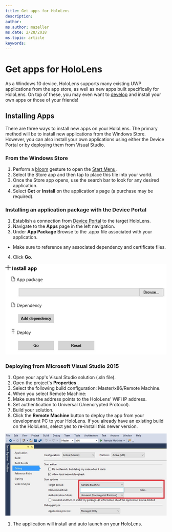 ```yaml
---
title: Get apps for HoloLens
description: 
author: 
ms.author: mazeller
ms.date: 2/28/2018
ms.topic: article
keywords: 
---
```




# Get apps for HoloLens

As a Windows 10 device, HoloLens supports many existing UWP applications from the app store, as well as new apps built specifically for HoloLens. On top of these, you may even want to [develop](development-overview.md) and install your own apps or those of your friends!

## Installing Apps

There are three ways to install new apps on your HoloLens. The primary method will be to install new applications from the Windows Store. However, you can also install your own applications using either the Device Portal or by deploying them from Visual Studio.

### From the Windows Store
1. Perform a [bloom](gestures.md#bloom) gesture to open the [Start Menu](navigating-the-windows-mixed-reality-home.md#start-menu).
2. Select the Store app and then tap to place this tile into your world.
3. Once the Store app opens, use the search bar to look for any desired application.
4. Select **Get** or **Install** on the application's page (a purchase may be required).

### Installing an application package with the Device Portal
1. Establish a connection from [Device Portal](using-the-windows-device-portal.md) to the target HoloLens.
2. Navigate to the **Apps** page in the left navigation.
3. Under **App Package** Browse to the .appx file associated with your application.
* Make sure to reference any associated dependency and certificate files.
4. Click **Go**.

![Install app form in Windows Device Portal on Microsoft HoloLens](images/deviceportal-appmanager.jpg)

### Deploying from Microsoft Visual Studio 2015
1. Open your app's Visual Studio solution (.sln file).
2. Open the project's **Properties** .
3. Select the following build configuration: Master/x86/Remote Machine.
4. When you select Remote Machine:
1. Make sure the address points to the HoloLens' WiFi IP address.
2. Set authentication to Universal (Unencrypted Protocol).
5. Build your solution.
6. Click the **Remote Machine** button to deploy the app from your development PC to your HoloLens. If you already have an existing build on the HoloLens, select yes to re-install this newer version.

![Remote Machine deployment for apps to Microsoft HoloLens in Visual Studio](images/vs2015-remotedeployment.jpg)
1. The application will install and auto launch on your HoloLens.